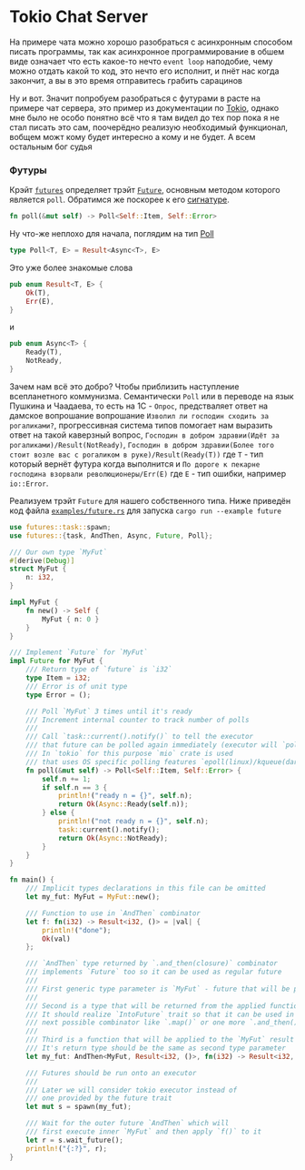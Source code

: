 # Tokio Chat Server

На примере чата можно хорошо разобраться с асинхронным способом писать программы, так как асинхронное программирование в обшем виде означает что есть какое-то нечто `event loop` наподобие, чему можно отдать какой то код, это нечто его исполнит, и пнёт нас когда закончит, а вы в это время отправитесь грабить сарацинов

Ну и вот. Значит попробуем разобраться с футурами в расте на примере чат сервера, это пример из документации по [Tokio](https://tokio.rs/docs/going-deeper/chat/), однако мне было не особо понятно всё что я там видел до тех пор пока я не стал писать это сам, поочерёдно реализую необходимый функционал, вобщем можт кому будет интересно а кому и не будет. А всем остальным бог судья

### Футуры
Крэйт [`futures`](https://docs.rs/futures/0.1.28/futures/) определяет трэйт [`Future`](https://docs.rs/futures/0.1.28/futures/future/trait.Future.html), основным методом которого является `poll`. Обратимся же поскорее к его [сигнатуре](https://docs.rs/futures/0.1.28/futures/future/trait.Future.html#required-methods).
```rust
fn poll(&mut self) -> Poll<Self::Item, Self::Error>
```

Ну что-же неплохо для начала, поглядим на тип [Poll](https://docs.rs/futures/0.1.28/futures/type.Poll.html)

```rust
type Poll<T, E> = Result<Async<T>, E>
```
Это уже более знакомые слова
```rust
pub enum Result<T, E> {
    Ok(T),
    Err(E),
}
```
и
```rust
pub enum Async<T> {
    Ready(T),
    NotReady,
}
```
Зачем нам всё это добро? Чтобы приблизить наступление всепланетного коммунизма.
Семантически `Poll` или в переводе на язык Пушкина и Чаадаева, то есть на 1С - `Опрос`, предстваляет ответ на дамское вопрошание вопрошание `Изволил ли господин сходить за рогаликами?`, прогрессивная система типов помогает нам выразить ответ на такой каверзный вопрос, `Господин в добром здравии(Идёт за рогаликами)/Result(NotReady)`, `Господин в добром здравии(Более того стоит возле вас с рогаликом в руке)/Result(Ready(T))` где `T` - тип который вернёт футура когда выполнится и `По дороге к пекарне господина взорвали революционеры/Err(E)` где `E` - тип ошибки, например `io::Error`.

Реализуем трэйт `Future` для нашего собственного типа. Ниже приведён код файла [`examples/future.rs`](examples/future.rs) для запуска `cargo run --example future`
```rust
use futures::task::spawn;
use futures::{task, AndThen, Async, Future, Poll};

/// Our own type `MyFut`
#[derive(Debug)]
struct MyFut {
    n: i32,
}

impl MyFut {
    fn new() -> Self {
        MyFut { n: 0 }
    }
}

/// Implement `Future` for `MyFut`
impl Future for MyFut {
    /// Return type of `future` is `i32`
    type Item = i32;
    /// Error is of unit type
    type Error = ();

    /// Poll `MyFut` 3 times until it's ready
    /// Increment internal counter to track number of polls
    ///
    /// Call `task::current().notify()` to tell the executor
    /// that future can be polled again immediately (executor will `poll` it again).
    /// In `tokio` for this purpose `mio` crate is used
    /// that uses OS specific polling features `epoll(linux)/kqueue(darwin)/iocp(windows)`
    fn poll(&mut self) -> Poll<Self::Item, Self::Error> {
        self.n += 1;
        if self.n == 3 {
            println!("ready n = {}", self.n);
            return Ok(Async::Ready(self.n));
        } else {
            println!("not ready n = {}", self.n);
            task::current().notify();
            return Ok(Async::NotReady);
        }
    }
}

fn main() {
    /// Implicit types declarations in this file can be omitted
    let my_fut: MyFut = MyFut::new();

    /// Function to use in `AndThen` combinator
    let f: fn(i32) -> Result<i32, ()> = |val| {
        println!("done");
        Ok(val)
    };

    /// `AndThen` type returned by `.and_then(closure)` combinator
    /// implements `Future` too so it can be used as regular future
    ///
    /// First generic type parameter is `MyFut` - future that will be polled first
    ///
    /// Second is a type that will be returned from the applied function
    /// It should realize `IntoFuture` trait so that it can be used in
    /// next possible combinator like `.map()` or one more `.and_then()`
    ///
    /// Third is a function that will be applied to the `MyFut` result
    /// It's return type should be the same as second type parameter
    let my_fut: AndThen<MyFut, Result<i32, ()>, fn(i32) -> Result<i32, ()>> = my_fut.and_then(f);

    /// Futures should be run onto an executor
    ///
    /// Later we will consider tokio executor instead of
    /// one provided by the future trait
    let mut s = spawn(my_fut);

    /// Wait for the outer future `AndThen` which will
    /// first execute inner `MyFut` and then apply `f()` to it
    let r = s.wait_future();
    println!("{:?}", r);
}
```

 
